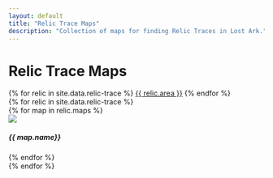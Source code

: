 ```yaml
---
layout: default
title: "Relic Trace Maps"
description: "Collection of maps for finding Relic Traces in Lost Ark."
---
```


<h1>Relic Trace Maps</h1>

<div class="nav nav-tabs" id="Relic-tab" role="tablist" aria-orientation="vertical">
  {% for relic in site.data.relic-trace %}
  <a class="nav-link {% if relic.area == 'Arthetine' %}active{% endif %}" id="{{ relic.area | slugify }}-tab" data-toggle="tab" href="#{{ relic.area | slugify }}-content" role="tab">{{ relic.area }}</a>
  {% endfor %}
</div>
<div class="tab-content" id="Relic-tabContent">
  {% for relic in site.data.relic-trace %}
  <div class="tab-pane fade {% if relic.area == 'Arthetine' %}show active{% endif %}" id="{{ relic.area | slugify }}-content" role="tabpanel">
    <div class="card-deck"> 
    {% for map in relic.maps %}
    <div class="card w-32">
      <img src="/assets/img/relic-trace/{{ relic.area }} - {{ map.name}}.png" class="card-img-top">
      <div class="card-body">
        <h5 class="card-title">{{ map.name}}</h5>
      </div>
    </div>
    {% endfor %}
    </div>
  </div>
  {% endfor %}
</div>
